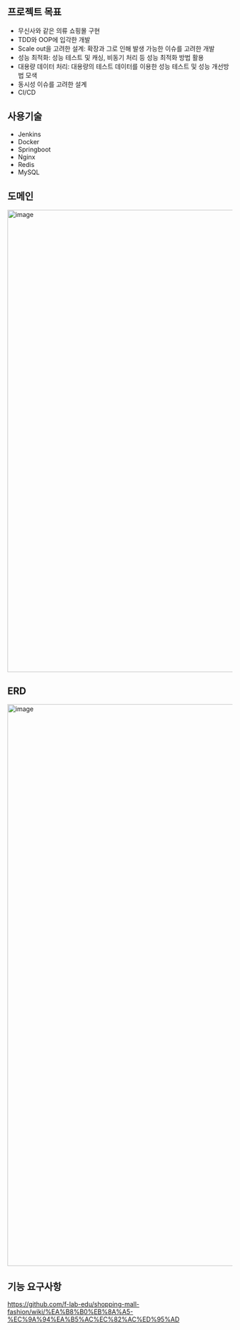 ## 프로젝트 목표
* 무신사와 같은 의류 쇼핑몰 구현
* TDD와 OOP에 입각한 개발
* Scale out을 고려한 설계: 확장과 그로 인해 발생 가능한 이슈를 고려한 개발
* 성능 최적화: 성능 테스트 및 캐싱, 비동기 처리 등 성능 최적화 방법 활용
* 대용량 데이터 처리: 대용량의 테스트 데이터를 이용한 성능 테스트 및 성능 개선방법 모색
* 동시성 이슈를 고려한 설계
* CI/CD

## 사용기술
* Jenkins
* Docker
* Springboot
* Nginx
* Redis
* MySQL

## 도메인
<img width="1036" alt="image" src="https://github.com/f-lab-edu/shopping-mall-fashion/assets/76721027/5e5efb8c-c13d-4a51-8986-cf60f8b96077">

## ERD
<img width="1259" alt="image" src="https://github.com/f-lab-edu/shopping-mall-fashion/assets/76721027/42189e7f-69de-4334-b82b-cd402a8f0c48">


## 기능 요구사항
https://github.com/f-lab-edu/shopping-mall-fashion/wiki/%EA%B8%B0%EB%8A%A5-%EC%9A%94%EA%B5%AC%EC%82%AC%ED%95%AD
